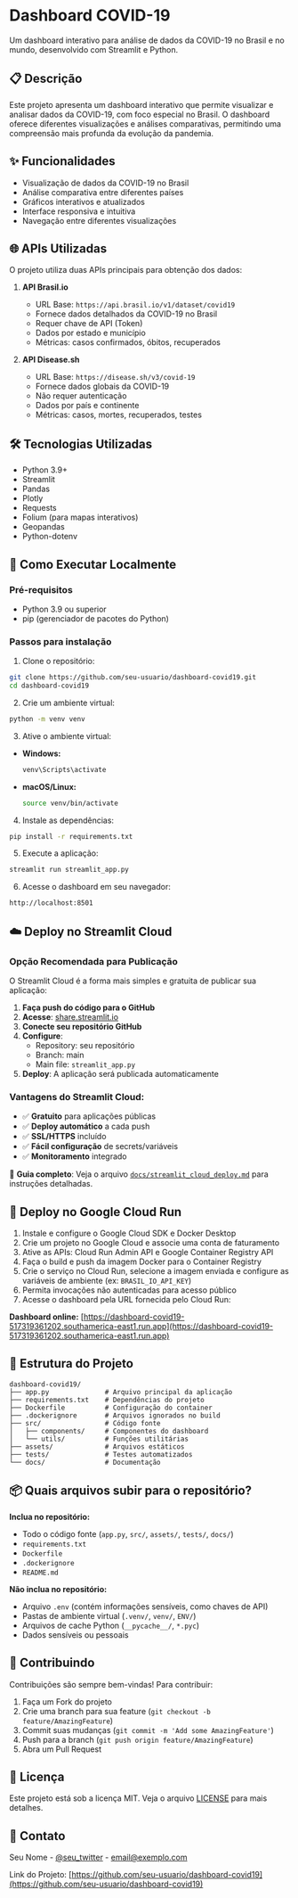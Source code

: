 # Dashboard COVID-19

Um dashboard interativo para análise de dados da COVID-19 no Brasil e no mundo, desenvolvido com Streamlit e Python.

## 📋 Descrição

Este projeto apresenta um dashboard interativo que permite visualizar e analisar dados da COVID-19, com foco especial no Brasil. O dashboard oferece diferentes visualizações e análises comparativas, permitindo uma compreensão mais profunda da evolução da pandemia.

## ✨ Funcionalidades

- Visualização de dados da COVID-19 no Brasil
- Análise comparativa entre diferentes países
- Gráficos interativos e atualizados
- Interface responsiva e intuitiva
- Navegação entre diferentes visualizações

## 🌐 APIs Utilizadas

O projeto utiliza duas APIs principais para obtenção dos dados:

1. **API Brasil.io**
   - URL Base: `https://api.brasil.io/v1/dataset/covid19`
   - Fornece dados detalhados da COVID-19 no Brasil
   - Requer chave de API (Token)
   - Dados por estado e município
   - Métricas: casos confirmados, óbitos, recuperados

2. **API Disease.sh**
   - URL Base: `https://disease.sh/v3/covid-19`
   - Fornece dados globais da COVID-19
   - Não requer autenticação
   - Dados por país e continente
   - Métricas: casos, mortes, recuperados, testes

## 🛠️ Tecnologias Utilizadas

- Python 3.9+
- Streamlit
- Pandas
- Plotly
- Requests
- Folium (para mapas interativos)
- Geopandas
- Python-dotenv

## 🚀 Como Executar Localmente

### Pré-requisitos
- Python 3.9 ou superior
- pip (gerenciador de pacotes do Python)

### Passos para instalação

1. Clone o repositório:
```bash
git clone https://github.com/seu-usuario/dashboard-covid19.git
cd dashboard-covid19
```

2. Crie um ambiente virtual:
```bash
python -m venv venv
```

3. Ative o ambiente virtual:
- **Windows:**
  ```bash
  venv\Scripts\activate
  ```
- **macOS/Linux:**
  ```bash
  source venv/bin/activate
  ```

4. Instale as dependências:
```bash
pip install -r requirements.txt
```

5. Execute a aplicação:
```bash
streamlit run streamlit_app.py
```

6. Acesse o dashboard em seu navegador:
```
http://localhost:8501
```

## ☁️ Deploy no Streamlit Cloud

### Opção Recomendada para Publicação

O Streamlit Cloud é a forma mais simples e gratuita de publicar sua aplicação:

1. **Faça push do código para o GitHub**
2. **Acesse**: [share.streamlit.io](https://share.streamlit.io)
3. **Conecte seu repositório GitHub**
4. **Configure**:
   - Repository: seu repositório
   - Branch: main
   - Main file: `streamlit_app.py`
5. **Deploy**: A aplicação será publicada automaticamente

### Vantagens do Streamlit Cloud:
- ✅ **Gratuito** para aplicações públicas
- ✅ **Deploy automático** a cada push
- ✅ **SSL/HTTPS** incluído
- ✅ **Fácil configuração** de secrets/variáveis
- ✅ **Monitoramento** integrado

📖 **Guia completo**: Veja o arquivo [`docs/streamlit_cloud_deploy.md`](docs/streamlit_cloud_deploy.md) para instruções detalhadas.

## 🐳 Deploy no Google Cloud Run

1. Instale e configure o Google Cloud SDK e Docker Desktop
2. Crie um projeto no Google Cloud e associe uma conta de faturamento
3. Ative as APIs: Cloud Run Admin API e Google Container Registry API
4. Faça o build e push da imagem Docker para o Container Registry
5. Crie o serviço no Cloud Run, selecione a imagem enviada e configure as variáveis de ambiente (ex: `BRASIL_IO_API_KEY`)
6. Permita invocações não autenticadas para acesso público
7. Acesse o dashboard pela URL fornecida pelo Cloud Run:

**Dashboard online:**
[https://dashboard-covid19-517319361202.southamerica-east1.run.app](https://dashboard-covid19-517319361202.southamerica-east1.run.app)

## 📁 Estrutura do Projeto

```
dashboard-covid19/
├── app.py              # Arquivo principal da aplicação
├── requirements.txt    # Dependências do projeto
├── Dockerfile          # Configuração do container
├── .dockerignore       # Arquivos ignorados no build
├── src/                # Código fonte
│   ├── components/     # Componentes do dashboard
│   └── utils/          # Funções utilitárias
├── assets/             # Arquivos estáticos
├── tests/              # Testes automatizados
└── docs/               # Documentação
```

## 📦 Quais arquivos subir para o repositório?

**Inclua no repositório:**
- Todo o código fonte (`app.py`, `src/`, `assets/`, `tests/`, `docs/`)
- `requirements.txt`
- `Dockerfile`
- `.dockerignore`
- `README.md`

**Não inclua no repositório:**
- Arquivo `.env` (contém informações sensíveis, como chaves de API)
- Pastas de ambiente virtual (`.venv/`, `venv/`, `ENV/`)
- Arquivos de cache Python (`__pycache__/`, `*.pyc`)
- Dados sensíveis ou pessoais

## 🤝 Contribuindo

Contribuições são sempre bem-vindas! Para contribuir:

1. Faça um Fork do projeto
2. Crie uma branch para sua feature (`git checkout -b feature/AmazingFeature`)
3. Commit suas mudanças (`git commit -m 'Add some AmazingFeature'`)
4. Push para a branch (`git push origin feature/AmazingFeature`)
5. Abra um Pull Request

## 📝 Licença

Este projeto está sob a licença MIT. Veja o arquivo [LICENSE](LICENSE) para mais detalhes.

## 📧 Contato

Seu Nome - [@seu_twitter](https://twitter.com/seu_twitter) - email@exemplo.com

Link do Projeto: [https://github.com/seu-usuario/dashboard-covid19](https://github.com/seu-usuario/dashboard-covid19)

